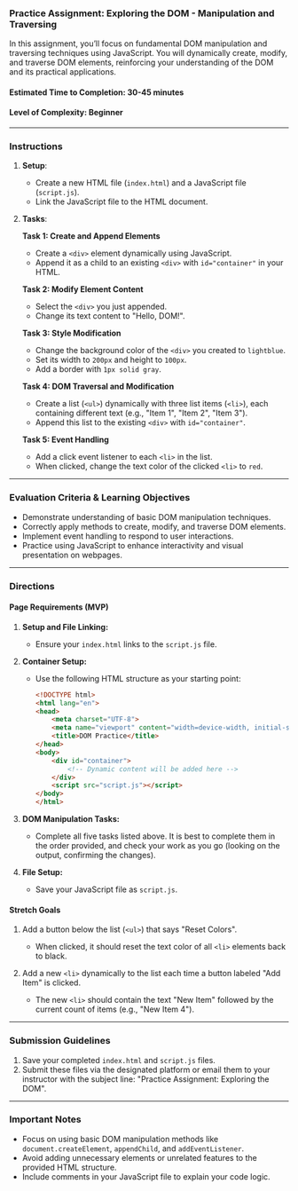 ### **Practice Assignment: Exploring the DOM - Manipulation and Traversing**

In this assignment, you’ll focus on fundamental DOM manipulation and traversing techniques using JavaScript. You will dynamically create, modify, and traverse DOM elements, reinforcing your understanding of the DOM and its practical applications.

#### **Estimated Time to Completion:** 30-45 minutes
#### **Level of Complexity:** Beginner

---

### **Instructions**

1. **Setup**:
   - Create a new HTML file (`index.html`) and a JavaScript file (`script.js`).
   - Link the JavaScript file to the HTML document.

2. **Tasks**:

   **Task 1: Create and Append Elements**
   - Create a `<div>` element dynamically using JavaScript.
   - Append it as a child to an existing `<div>` with `id="container"` in your HTML.

   **Task 2: Modify Element Content**
   - Select the `<div>` you just appended.
   - Change its text content to "Hello, DOM!".

   **Task 3: Style Modification**
   - Change the background color of the `<div>` you created to `lightblue`.
   - Set its width to `200px` and height to `100px`.
   - Add a border with `1px solid gray`.

   **Task 4: DOM Traversal and Modification**
   - Create a list (`<ul>`) dynamically with three list items (`<li>`), each containing different text (e.g., "Item 1", "Item 2", "Item 3").
   - Append this list to the existing `<div>` with `id="container"`.

   **Task 5: Event Handling**
   - Add a click event listener to each `<li>` in the list.
   - When clicked, change the text color of the clicked `<li>` to `red`.

---

### **Evaluation Criteria & Learning Objectives**

- Demonstrate understanding of basic DOM manipulation techniques.
- Correctly apply methods to create, modify, and traverse DOM elements.
- Implement event handling to respond to user interactions.
- Practice using JavaScript to enhance interactivity and visual presentation on webpages.

---

### **Directions**

#### **Page Requirements (MVP)**

1. **Setup and File Linking:**
   - Ensure your `index.html` links to the `script.js` file.

2. **Container Setup:**
   - Use the following HTML structure as your starting point:

     ```html
     <!DOCTYPE html>
     <html lang="en">
     <head>
         <meta charset="UTF-8">
         <meta name="viewport" content="width=device-width, initial-scale=1.0">
         <title>DOM Practice</title>
     </head>
     <body>
         <div id="container">
             <!-- Dynamic content will be added here -->
         </div>
         <script src="script.js"></script>
     </body>
     </html>
     ```

3. **DOM Manipulation Tasks:**
   - Complete all five tasks listed above. It is best to complete them in the order provided, and check your work as you go (looking on the output, confirming the changes).

4. **File Setup:**
   - Save your JavaScript file as `script.js`.

#### **Stretch Goals**

1. Add a button below the list (`<ul>`) that says "Reset Colors".
   - When clicked, it should reset the text color of all `<li>` elements back to black.

2. Add a new `<li>` dynamically to the list each time a button labeled "Add Item" is clicked.
   - The new `<li>` should contain the text "New Item" followed by the current count of items (e.g., "New Item 4").

---

### **Submission Guidelines**

1. Save your completed `index.html` and `script.js` files.
2. Submit these files via the designated platform or email them to your instructor with the subject line: "Practice Assignment: Exploring the DOM".

---

### **Important Notes**

- Focus on using basic DOM manipulation methods like `document.createElement`, `appendChild`, and `addEventListener`.
- Avoid adding unnecessary elements or unrelated features to the provided HTML structure.
- Include comments in your JavaScript file to explain your code logic.


